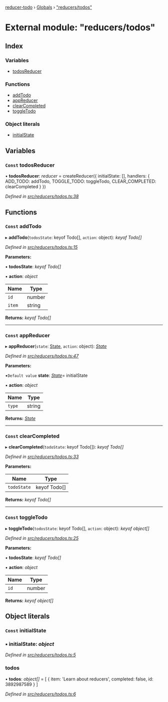 [reducer-todo](../README.md) › [Globals](../globals.md) › ["reducers/todos"](_reducers_todos_.md)

# External module: "reducers/todos"

## Index

### Variables

* [todosReducer](_reducers_todos_.md#const-todosreducer)

### Functions

* [addTodo](_reducers_todos_.md#const-addtodo)
* [appReducer](_reducers_todos_.md#const-appreducer)
* [clearCompleted](_reducers_todos_.md#const-clearcompleted)
* [toggleTodo](_reducers_todos_.md#const-toggletodo)

### Object literals

* [initialState](_reducers_todos_.md#const-initialstate)

## Variables

### `Const` todosReducer

• **todosReducer**: *reducer* =  createReducer({
  initialState: [],
  handlers: {
    ADD_TODO: addTodo,
    TOGGLE_TODO: toggleTodo,
    CLEAR_COMPLETED: clearCompleted
  }
})

*Defined in [src/reducers/todos.ts:38](https://github.com/fwesss/reducer-todo/blob/580bc2f/reducer-todo/src/reducers/todos.ts#L38)*

## Functions

### `Const` addTodo

▸ **addTodo**(`todosState`: keyof Todo[], `action`: object): *keyof Todo[]*

*Defined in [src/reducers/todos.ts:15](https://github.com/fwesss/reducer-todo/blob/580bc2f/reducer-todo/src/reducers/todos.ts#L15)*

**Parameters:**

▪ **todosState**: *keyof Todo[]*

▪ **action**: *object*

Name | Type |
------ | ------ |
`id` | number |
`item` | string |

**Returns:** *keyof Todo[]*

___

### `Const` appReducer

▸ **appReducer**(`state`: [State](_interfaces_state_.md#state), `action`: object): *[State](_interfaces_state_.md#state)*

*Defined in [src/reducers/todos.ts:47](https://github.com/fwesss/reducer-todo/blob/580bc2f/reducer-todo/src/reducers/todos.ts#L47)*

**Parameters:**

▪`Default value`  **state**: *[State](_interfaces_state_.md#state)*=  initialState

▪ **action**: *object*

Name | Type |
------ | ------ |
`type` | string |

**Returns:** *[State](_interfaces_state_.md#state)*

___

### `Const` clearCompleted

▸ **clearCompleted**(`todoState`: keyof Todo[]): *keyof Todo[]*

*Defined in [src/reducers/todos.ts:33](https://github.com/fwesss/reducer-todo/blob/580bc2f/reducer-todo/src/reducers/todos.ts#L33)*

**Parameters:**

Name | Type |
------ | ------ |
`todoState` | keyof Todo[] |

**Returns:** *keyof Todo[]*

___

### `Const` toggleTodo

▸ **toggleTodo**(`todosState`: keyof Todo[], `action`: object): *keyof object[]*

*Defined in [src/reducers/todos.ts:25](https://github.com/fwesss/reducer-todo/blob/580bc2f/reducer-todo/src/reducers/todos.ts#L25)*

**Parameters:**

▪ **todosState**: *keyof Todo[]*

▪ **action**: *object*

Name | Type |
------ | ------ |
`id` | number |

**Returns:** *keyof object[]*

## Object literals

### `Const` initialState

### ▪ **initialState**: *object*

*Defined in [src/reducers/todos.ts:5](https://github.com/fwesss/reducer-todo/blob/580bc2f/reducer-todo/src/reducers/todos.ts#L5)*

###  todos

• **todos**: *object[]* =  [
    {
      item: 'Learn about reducers',
      completed: false,
      id: 3892987589
    }
  ]

*Defined in [src/reducers/todos.ts:6](https://github.com/fwesss/reducer-todo/blob/580bc2f/reducer-todo/src/reducers/todos.ts#L6)*
